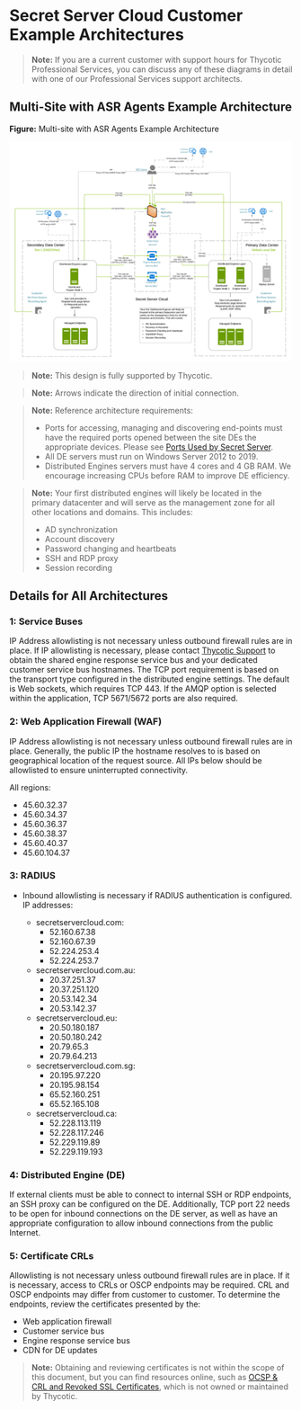 [title]: # (SSC Customer Example Architectures)
[tags]: # (Secret Server Cloud, Architecture,example)
[priority]: # (1000)

# Secret Server Cloud Customer Example Architectures

> **Note:** If you are a current customer with support hours for Thycotic Professional Services, you can discuss any of these diagrams in detail with one of our Professional Services support architects.

## Multi-Site with ASR Agents Example Architecture

**Figure:** Multi-site with ASR Agents Example Architecture

![image-20210405162451314](images/image-20210405162451314.png)

>**Note:** This design is fully supported by Thycotic.

> **Note:** Arrows indicate the direction of initial connection.

> **Note:** Reference architecture requirements:
>
> - Ports for accessing, managing and discovering end-points must have the required ports opened between the site DEs the appropriate devices. Please see [Ports Used by Secret Server](../../networking/secret-server-ports/index.md).
> - All DE servers must run on Windows Server 2012 to 2019.
> - Distributed Engines servers must have 4 cores and 4 GB RAM. We encourage increasing CPUs before RAM to improve DE efficiency.

> **Note:** Your first distributed engines will likely be located in the primary datacenter and will
> serve as the management zone for all other locations and domains. This includes:
>
> - AD synchronization
> - Account discovery
> - Password changing and heartbeats
> - SSH and RDP proxy
> - Session recording

## Details for All Architectures

### 1: Service Buses

IP Address allowlisting is not necessary unless outbound firewall rules are in place. If IP allowlisting is necessary, please contact [Thycotic Support](../../support/index.md) to obtain the shared engine response service bus and your dedicated customer service bus hostnames.  The TCP port requirement is based on the transport type configured in the distributed engine settings.  The default is Web sockets, which requires TCP 443. If the AMQP option is selected within the application, TCP 5671/5672 ports are also required.

### 2: Web Application Firewall (WAF)

IP Address allowlisting is not necessary unless outbound firewall rules are in place. Generally, the public IP the hostname resolves to is based on geographical location of the request source. All IPs below should be allowlisted to ensure uninterrupted connectivity.

All regions: 

- 45.60.32.37
- 45.60.34.37
- 45.60.36.37
- 45.60.38.37
- 45.60.40.37
- 45.60.104.37

### 3: RADIUS

- Inbound allowlisting is necessary if RADIUS authentication is configured. IP addresses:

  - secretservercloud.com: 
    - 52.160.67.38
    - 52.160.67.39
    - 52.224.253.4
    - 52.224.253.7
  - secretservercloud.com.au: 
    - 20.37.251.37
    - 20.37.251.120
    - 20.53.142.34
    - 20.53.142.37
  - secretservercloud.eu: 
    - 20.50.180.187
    - 20.50.180.242
    - 20.79.65.3
    - 20.79.64.213
  - secretservercloud.com.sg: 
    - 20.195.97.220
    - 20.195.98.154
    - 65.52.160.251
    - 65.52.165.108
  - secretservercloud.ca:
    - 52.228.113.119
    - 52.228.117.246
    - 52.229.119.89
    - 52.229.119.193

### 4: Distributed Engine (DE)

If external clients must be able to connect to internal SSH or RDP endpoints, an SSH proxy can be configured on the DE. Additionally, TCP port 22 needs to be open for inbound connections on the DE server, as well as have an appropriate configuration to allow inbound connections from the public Internet.

### 5: Certificate CRLs

Allowlisting is not necessary unless outbound firewall rules are in place. If it is necessary, access to CRLs or OSCP endpoints may be required. CRL and OSCP endpoints may differ from customer to customer. To determine the endpoints, review the certificates presented by the:

- Web application firewall
- Customer service bus
- Engine response service bus
- CDN for DE updates

>**Note:** Obtaining and reviewing certificates is not within the scope of this document, but you can find resources online, such as [OCSP & CRL and Revoked SSL Certificates](https://www.digicert.com/kb/util/utility-test-ocsp-and-crl-access-from-a-server.htm), which is not owned or maintained by Thycotic.
